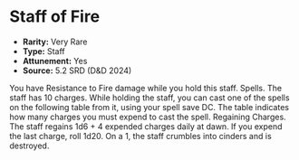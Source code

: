 # Staff of Fire

- **Rarity:** Very Rare
- **Type:** Staff
- **Attunement:** Yes
- **Source:** 5.2 SRD (D&D 2024)

You have Resistance to Fire damage while you hold this staff. Spells. The staff has 10 charges. While holding the staff, you can cast one of the spells on the following table from it, using your spell save DC. The table indicates how many charges you must expend to cast the spell. Regaining Charges. The staff regains 1d6 + 4 expended charges daily at dawn. If you expend the last charge, roll 1d20. On a 1, the staff crumbles into cinders and is destroyed.
